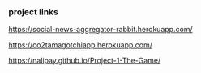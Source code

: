 ### project links

https://social-news-aggregator-rabbit.herokuapp.com/

https://co2tamagotchiapp.herokuapp.com/

https://nalipay.github.io/Project-1-The-Game/
